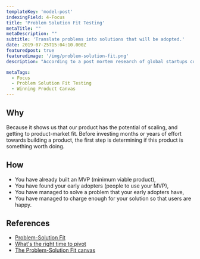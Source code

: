 ```yaml
---
templateKey: 'model-post'
indexingField: 4-Focus
title: 'Problem Solution Fit Testing'
metaTitle: ""
metaDescription: ""
subtitle: 'Translate problems into solutions that will be adopted.'
date: 2019-07-25T15:04:10.000Z
featuredpost: true
featuredimage: '/img/problem-solution-fit.png'
description: "According to a post mortem research of global startups conducted by the venture capital database [CB Insights](https://www.cbinsights.com/research/), the most common reason why new ventures fail is because they build and launch something customers don’t want. The problem solution fit is all about identifying an existing problem and to solve it with a solution that customers find useful and satisfying. It is the evidance that a product, or a service solves a customer's problem."

metaTags:
  - Focus
  - Problem Solution Fit Testing
  - Winning Product Canvas
---
```



## Why
Because it shows us that our product has the potential of scaling, and getting to product-market fit. Before investing months or years of effort towards building a product, the first step is determining if this product is something worth doing.

## How

- You have already built an MVP (minimum viable product),
- You have found your early adopters (people to use your MVP),
- You have managed to solve a problem that your early adopters have,
- You have managed to charge enough for your solution so that users are happy.

## References

- [Problem-Solution Fit](https://leansteps.wordpress.com/11-2/step-3-lean-experiment/problem-solution-fit/)
- [What's the right time to pivot](https://www.growthsandwich.com/resources/problem-solution-fit-time-to-pivot/)
- [The Problem-Solution Fit canvas](https://medium.com/@epicantus/problem-solution-fit-canvas-aa3dd59cb4fe)
